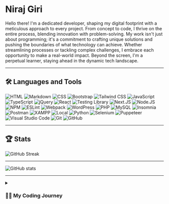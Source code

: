 # Niraj Giri

Hello there! I'm a dedicated developer, shaping my digital footprint with a meticulous approach to every project. From concept to code, I thrive on the entire process, blending innovation with problem-solving. My work isn't just about programming; it's a commitment to crafting unique solutions and pushing the boundaries of what technology can achieve. Whether streamlining processes or tackling complex challenges, I embrace each opportunity to make a real-world impact. Beyond the screen, I'm a perpetual learner, staying ahead in the dynamic tech landscape.

---

## 🛠️ Languages and Tools

<!-- https://simpleicons.org/-->

<div>
   <img src="https://img.shields.io/badge/html5-E34F26?style=for-the-badge&logo=html5&logoColor=white" title="HTML"/>
   <img src="https://img.shields.io/badge/markdown-000000?style=for-the-badge&logo=markdown&logoColor=white" title="Markdown"/>
   <img src="https://img.shields.io/badge/css3-1572B6?style=for-the-badge&logo=css3&logoColor=white" title="CSS"/>
   <img src="https://img.shields.io/badge/bootstrap-7952B3?style=for-the-badge&logo=bootstrap&logoColor=white" title="Bootstrap"/>
   <img src="https://img.shields.io/badge/tailwind css-06B6D4?style=for-the-badge&logo=tailwindcss&logoColor=white" title="Tailwind CSS"/>
   <img src="https://img.shields.io/badge/javascript-F7DF1E?style=for-the-badge&logo=javascript&logoColor=white" title="JavaScript"/>
   <img src="https://img.shields.io/badge/typescript-3178C6?style=for-the-badge&logo=typescript&logoColor=white" title="TypeScript"/>
   <img src="https://img.shields.io/badge/jquery-0769AD?style=for-the-badge&logo=jquery&logoColor=white" title="jQuery"/>
   <img src="https://img.shields.io/badge/react-61DAFB?style=for-the-badge&logo=react&logoColor=white" title="React"/>
   <img src="https://img.shields.io/badge/testing library-E33332?style=for-the-badge&logo=testinglibrary&logoColor=white" title="Testing Library"/>
   <img src="https://img.shields.io/badge/nextdotjs-000000?style=for-the-badge&logo=nextdotjs&logoColor=white" title="Next.JS" />
   <img src="https://img.shields.io/badge/nodedotjs-339933?style=for-the-badge&logo=nodedotjs&logoColor=white" title="Node.JS"/>
   <img src="https://img.shields.io/badge/npm-CB3837?style=for-the-badge&logo=npm&logoColor=white" title="NPM"/>
   <img src="https://img.shields.io/badge/eslint-4B3263?style=for-the-badge&logo=eslint&logoColor=white" title="ESLint"/>
   <img src="https://img.shields.io/badge/webpack-333333?style=for-the-badge&logo=webpack&logoColor=white" title="Webpack"/>
   <img src="https://img.shields.io/badge/wordpress-21759B?style=for-the-badge&logo=wordpress&logoColor=white" title="WordPress"/>
   <img src="https://img.shields.io/badge/php-777BB4?style=for-the-badge&logo=php&logoColor=white" title="PHP"/>
   <img src="https://img.shields.io/badge/mysql-4479A1?style=for-the-badge&logo=mysql&logoColor=white" title="MySQL"/>
   <img src="https://img.shields.io/badge/insomnia-4000BF?style=for-the-badge&logo=insomnia&logoColor=white" title="Insomnia"/>
   <img src="https://img.shields.io/badge/postman-FF6C37?style=for-the-badge&logo=postman&logoColor=white" title="Postman"/>
   <img src="https://img.shields.io/badge/xampp-FB7A24?style=for-the-badge&logo=xampp&logoColor=white" title="XAMPP"/>
   <img src="https://img.shields.io/badge/local-51BB7B?style=for-the-badge&logo=local&logoColor=white" title="Local"/>
<!--    <img src="https://img.shields.io/badge/c-A8B9CC?style=for-the-badge&logo=c&logoColor=white" title="C"/> -->
<!--    <img src="https://img.shields.io/badge/c++-00599C?style=for-the-badge&logo=cplusplus&logoColor=white" title="C++"/> -->
   <img src="https://img.shields.io/badge/python-3776AB?style=for-the-badge&logo=python&logoColor=white" title="Python"/>
   <img src="https://img.shields.io/badge/selenium-43B02A?style=for-the-badge&logo=selenium&logoColor=white" title="Selenium"/>
   <img src="https://img.shields.io/badge/puppeteer-40B5A4?style=for-the-badge&logo=puppeteer&logoColor=white" title="Puppeteer"/>
   <img src="https://img.shields.io/badge/visual studio code-007ACC?style=for-the-badge&logo=visualstudiocode&logoColor=white" title="Visual Studio Code" />
   <img src="https://img.shields.io/badge/git-181717?style=for-the-badge&logo=git&logoColor=white" title="Git"/>
   <img src="https://img.shields.io/badge/github-181717?style=for-the-badge&logo=github&logoColor=white" title="GitHub"/>
</div>

---

## 🏆 Stats

![GitHub Streak](https://streak-stats.demolab.com?user=nirajgiriXD&theme=gruvbox&border_radius=4.5)

---

![GitHub stats](https://github-readme-stats.vercel.app/api?username=nirajgiriXD&show_icons=true&theme=gruvbox)

---

<details>
   <summary>
      <h3>👨‍💻 My Coding Journey</h3>
   </summary>
   <p>
      I began my coding journey as a computer engineering student, fueled by curiosity and a deep desire to understand how things were made and how they worked. I delved into various programming languages, frameworks, and tools. Mastering frontend technologies like HTML, CSS, and JavaScript, I honed my skills in crafting visually appealing and user-friendly interfaces. Simultaneously, I dived into backend development, learning languages such as PHP and JavaScript with CMS like WordPress. This comprehensive skill set ultimately led me to become a full stack developer, capable of seamlessly bridging the gap between frontend and backend development, and bringing my own ideas to life.
   </p>
   <p>
      Today, as a full stack developer, I relish the opportunity to design and develop my own applications and websites, providing end-to-end solutions and a seamless user experience. The satisfaction of transforming abstract concepts into tangible, functional programs fuels my passion for this field. I continuously seek to stay updated with the latest technologies and industry trends, committed to lifelong learning and growth. As I embark on new challenges, I am excited about the endless possibilities that lie ahead and the opportunity to create innovative digital experiences that have a positive impact.
   </p>
   <p>
      Come along on this thrilling adventure as we continue to shape the digital world, one thoughtful line of code at a time.
   </p>
</details>
